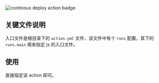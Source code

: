 ![continous deploy action badge](https://github.com/hadeshe93/gh-action-aliyun-oss/actions/workflows/continous-deploy.yml/badge.svg)

## 关键文件说明

入口文件是根目录下的 `action.yml` 文件，该文件中有个 `runs` 配置，其下的 `runs.main` 用来指定 js 的入口文件。

## 使用

直接指定该 action 即可。